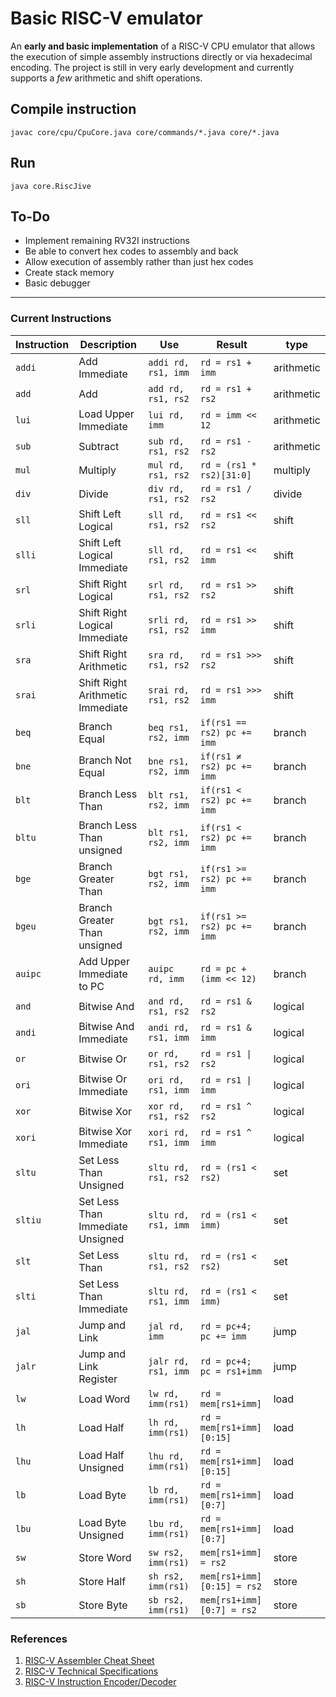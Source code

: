 # Basic RISC-V emulator



An **early and basic implementation** of a RISC-V CPU emulator that allows the execution of simple assembly instructions directly or via hexadecimal encoding. The project is still in very early development and currently supports a *few* arithmetic and shift operations.


## Compile instruction
```
javac core/cpu/CpuCore.java core/commands/*.java core/*.java
```

## Run
```
java core.RiscJive
```

## To-Do
- Implement remaining RV32I instructions
- Be able to convert hex codes to assembly and back
- Allow execution of assembly rather than just hex codes
- Create stack memory
- Basic debugger

---

### Current Instructions

| Instruction | Description                   | Use                | Result                        | type      |
|-------------|-------------------------------|--------------------|-------------------------------|-------------|
| `addi`      | Add Immediate                 | `addi rd, rs1, imm`| `rd = rs1 + imm`              | arithmetic  |
| `add`      | Add                 | `add rd, rs1, rs2`| `rd = rs1 + rs2`              | arithmetic  |
| `lui`      | 	Load Upper Immediate              | `lui rd, imm`| `rd = imm << 12`              | arithmetic  |
| `sub`      | 	Subtract                 | `sub rd, rs1, rs2`| `rd = rs1 - rs2`              | arithmetic  |
| `mul`      | 	Multiply                 | `mul rd, rs1, rs2`| `rd = (rs1 * rs2)[31:0]`              | multiply  |
| `div`      | 	Divide                 | `div rd, rs1, rs2`| `rd = rs1 / rs2`              | divide  |
| `sll`      | Shift Left Logical                | `sll rd, rs1, rs2`| `rd = rs1 << rs2`              | shift  |
| `slli`      | Shift Left Logical Immediate               | `sll rd, rs1, rs2`| `rd = rs1 << imm`              | shift  |
| `srl`      | Shift Right Logical                | `srl rd, rs1, rs2`| `rd = rs1 >> rs2`              | shift  |
| `srli`      | Shift Right Logical Immediate                | `srli rd, rs1, rs2`| `rd = rs1 >> imm`              | shift  |
| `sra`      | Shift Right Arithmetic                 | `sra rd, rs1, rs2`| `rd = rs1 >>> rs2`              | shift  |
| `srai`      | Shift Right Arithmetic  Immediate                | `srai rd, rs1, rs2`| `rd = rs1 >>> imm`              | shift  |
| `beq`      | Branch Equal                | `beq rs1, rs2, imm`| `if(rs1 == rs2) pc += imm`              | branch  |
| `bne`      | Branch Not Equal                | `bne rs1, rs2, imm`| `if(rs1 ≠ rs2) pc += imm`              | branch  |
| `blt`      | Branch Less Than              | `blt rs1, rs2, imm`| `if(rs1 < rs2) pc += imm`              | branch  | 
| `bltu`      | Branch Less Than unsigned            | `blt rs1, rs2, imm`| `if(rs1 < rs2) pc += imm`              | branch  | 
| `bge`      | Branch Greater Than              | `bgt rs1, rs2, imm`| `if(rs1 >= rs2) pc += imm`              | branch  | 
| `bgeu`      | Branch Greater Than unsigned             | `bgt rs1, rs2, imm`| `if(rs1 >= rs2) pc += imm`              | branch  | 
| `auipc`      | Add Upper Immediate to PC             | `auipc rd, imm`| `rd = pc + (imm << 12)`              | branch  | 
| `and`      | Bitwise And                | `and rd, rs1, rs2`| `rd = rs1 & rs2`              | logical  |
| `andi`      | Bitwise And Immediate                | `andi rd, rs1, imm`| `rd = rs1 & imm`              | logical  |
| `or`      | Bitwise Or                | `or rd, rs1, rs2`| `rd = rs1 \| rs2`              | logical  |
| `ori`      | Bitwise Or Immediate                | `ori rd, rs1, imm`| `rd = rs1 \| imm`              | logical  |
| `xor`      | Bitwise Xor                | `xor rd, rs1, rs2`| `rd = rs1 ^ rs2`              | logical  |
| `xori`      | Bitwise Xor Immediate                | `xori rd, rs1, imm`| `rd = rs1 ^ imm`              | logical  |
| `sltu`      | Set Less Than Unsigned        | `sltu rd, rs1, rs2`| `rd = (rs1 < rs2)`              | set  |
| `sltiu`      | Set Less Than Immediate Unsigned        | `sltu rd, rs1, imm`| `rd = (rs1 < imm)`              | set  |
| `slt`      | Set Less Than        | `sltu rd, rs1, rs2`| `rd = (rs1 < rs2)`              | set  |
| `slti`      | Set Less Than Immediate        | `sltu rd, rs1, imm`| `rd = (rs1 < imm)`              | set  |
| `jal`      | Jump and Link        | `jal rd, imm`| `rd = pc+4; pc += imm`              | 	jump  |
| `jalr`      | Jump and Link Register        | `jalr rd, rs1, imm`| `rd = pc+4; pc = rs1+imm`              | 	jump  |
| `lw`      | Load Word                 | `lw rd, imm(rs1)`| `rd = mem[rs1+imm]`              | 	load  |
| `lh`      | Load Half                 | `lh rd, imm(rs1)`| `rd = mem[rs1+imm][0:15]`              | 	load  |
| `lhu`      | Load Half Unsigned                 | `lhu rd, imm(rs1)`| `rd = mem[rs1+imm][0:15]`              | 	load  |
| `lb`      | Load Byte                 | `lb rd, imm(rs1)`| `rd = mem[rs1+imm][0:7]`              | 	load  |
| `lbu`      | Load Byte Unsigned                 | `lbu rd, imm(rs1)`| `rd = mem[rs1+imm][0:7]`              | 	load  |
| `sw`      | Store Word                 | `sw rs2, imm(rs1)`| `mem[rs1+imm] = rs2`              | 	store  |
| `sh`      | Store Half                 | `sh rs2, imm(rs1)`| `mem[rs1+imm][0:15] = rs2`              | 	store  |
| `sb`      | Store Byte                 | `sb rs2, imm(rs1)`| `mem[rs1+imm][0:7] = rs2`              | 	store  |


### References
1. [RISC-V Assembler Cheat Sheet](https://projectf.io)  
2. [RISC-V Technical Specifications](https://riscv.org/technical/specifications/)
3. [RISC-V Instruction Encoder/Decoder](https://luplab.gitlab.io/rvcodecjs/)
